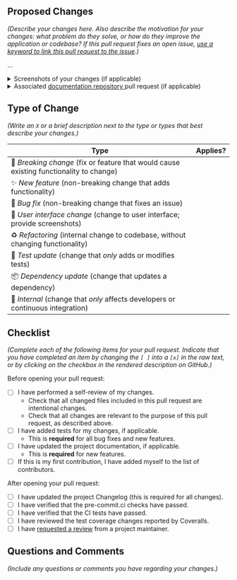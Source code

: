 ## Proposed Changes
*(Describe your changes here. Also describe the motivation for your changes: what problem do they solve, or how do they improve the application or codebase? If this pull request fixes an open issue, [use a keyword to link this pull request to the issue](https://docs.github.com/en/issues/tracking-your-work-with-issues/linking-a-pull-request-to-an-issue#linking-a-pull-request-to-an-issue-using-a-keyword).)*

...

<details>
<summary>Screenshots of your changes (if applicable)</summary>

</details>

<details>
<summary>Associated <a href="https://github.com/MarkUsProject/Wiki"> documentation repository </a> pull request (if applicable)</summary>

</details>

## Type of Change
*(Write an `X` or a brief description next to the type or types that best describe your changes.)*

| Type                                                                                    | Applies? |
|-----------------------------------------------------------------------------------------|----------|
| 🚨 *Breaking change* (fix or feature that would cause existing functionality to change) |          |
| ✨ *New feature* (non-breaking change that adds functionality)                          |          |
| 🐛 *Bug fix* (non-breaking change that fixes an issue)                                  |          |
| 🎨 *User interface change* (change to user interface; provide screenshots)              |          |
| ♻️ *Refactoring* (internal change to codebase, without changing functionality)          |          |
| 🚦 *Test update* (change that *only* adds or modifies tests)                            |          |
| 📦 *Dependency update* (change that updates a dependency)                               |          |
| 🔧 *Internal* (change that *only* affects developers or continuous integration)         |          |


## Checklist
*(Complete each of the following items for your pull request. Indicate that you have completed an item by changing the `[ ]` into a `[x]` in the raw text, or by clicking on the checkbox in the rendered description on GitHub.)*

Before opening your pull request:

- [ ] I have performed a self-review of my changes.
  - Check that all changed files included in this pull request are intentional changes.
  - Check that all changes are relevant to the purpose of this pull request, as described above.
- [ ] I have added tests for my changes, if applicable.
  - This is **required** for all bug fixes and new features.
- [ ] I have updated the project documentation, if applicable.
  - This is **required** for new features.
- [ ] If this is my first contribution, I have added myself to the list of contributors.

After opening your pull request:

- [ ] I have updated the project Changelog (this is required for all changes).
- [ ] I have verified that the pre-commit.ci checks have passed.
- [ ] I have verified that the CI tests have passed.
- [ ] I have reviewed the test coverage changes reported by Coveralls.
- [ ] I have [requested a review](https://docs.github.com/en/pull-requests/collaborating-with-pull-requests/proposing-changes-to-your-work-with-pull-requests/requesting-a-pull-request-review) from a project maintainer.

## Questions and Comments
*(Include any questions or comments you have regarding your changes.)*
